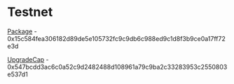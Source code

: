 # Testnet

[Package](https://testnet.suivision.xyz/package/0x15c584fea306182d89de5e105732fc9c9db6c988ed9c1d8f3b9ce0a17ff72e3d) - 0x15c584fea306182d89de5e105732fc9c9db6c988ed9c1d8f3b9ce0a17ff72e3d

[UpgradeCap](https://testnet.suivision.xyz/object/0x547bcdd3ac6c0a52c9d2482488d108961a79c9ba2c33283953c2550803e537d1) - 0x547bcdd3ac6c0a52c9d2482488d108961a79c9ba2c33283953c2550803e537d1
